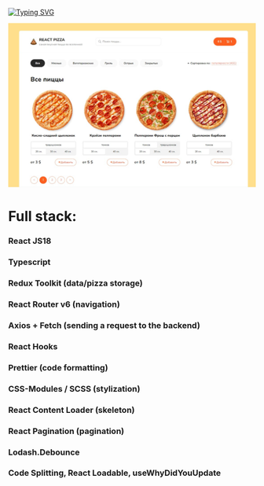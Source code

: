 [![Typing SVG](https://readme-typing-svg.demolab.com?font=Fira+Code&weight=700&size=40&duration=4000&pause=1000&width=435&height=76&lines=React-pizza)](https://git.io/typing-svg)

![](https://github.com/remmi755/react-pizza/blob/master/Screenshot_10.jpg)

<h1>Full stack:</h1>

<h3>React JS18</h3>
<h3>Typescript</h3>
<h3>Redux Toolkit (data/pizza storage)</h3>
<h3>React Router v6 (navigation)</h3>
<h3>Axios + Fetch (sending a request to the backend)</h3>
<h3>React Hooks</h3>
<h3>Prettier (code formatting)</h3>
<h3>CSS-Modules / SCSS (stylization)</h3>
<h3>React Content Loader (skeleton)</h3>
<h3>React Pagination (pagination)</h3>
<h3>Lodash.Debounce</h3>
<h3>Code Splitting, React Loadable, useWhyDidYouUpdate</h3>



